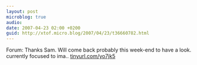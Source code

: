 ```yaml
---
layout: post
microblog: true
audio: 
date: 2007-04-23 02:00 +0200
guid: http://xtof.micro.blog/2007/04/23/t36660782.html
---
```

Forum: Thanks Sam. Will come back probably this week-end to have a look. currently focused to ima.. [tinyurl.com/yo7jk5](http://tinyurl.com/yo7jk5)
